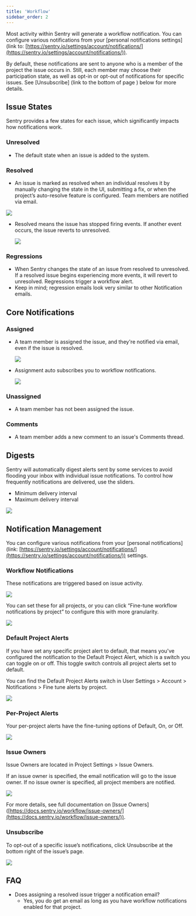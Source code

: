 ```yaml
---
title: 'Workflow'
sidebar_order: 2
---
```


Most activity within Sentry will generate a workflow notification. You can configure various notifications from your [personal notifications settings](link to: [https://sentry.io/settings/account/notifications/](https://sentry.io/settings/account/notifications/)). 

By default, these notifications are sent to anyone who is a member of the project the issue occurs in. Still, each member may choose their participation state, as well as opt-in or opt-out of notifications for specific issues. See [Unsubscribe] (link to the bottom of page ) below for more details.

## Issue States

Sentry provides a few states for each issue, which significantly impacts how notifications work.

### Unresolved

- The default state when an issue is added to the system.

### Resolved

- An issue is marked as resolved when an individual resolves it by manually changing the state in the UI, submitting a fix, or when the project’s auto-resolve feature is configured. Team members are notified via email.

![](Screenshot_2019-11-08_15-335f4354-46ad-40f8-a995-b9e0b2d76baa.51.34.png)

- Resolved means the issue has stopped firing events. If another event occurs, the issue reverts to unresolved.

    ![](resolve_button-4f66f881-61ac-43d9-8265-351efacde774.png)

### Regressions

- When Sentry changes the state of an issue from resolved to unresolved. If a resolved issue begins experiencing more events, it will revert to unresolved. Regressions trigger a workflow alert.
- Keep in mind; regression emails look very similar to other Notification emails.

## Core Notifications

### Assigned

- A team member is assigned the issue, and they're notified via email, even if the issue is resolved.

    ![](assignee_button-8b4a776c-5b31-4280-8b20-cc64661bf971.png)

- Assignment auto subscribes you to workflow notifications.

    ![](workflow_notifications-3f395da0-a7c3-49ac-a8ec-0de5ef18ebc2.png)

### Unassigned

- A team member has not been assigned the issue.

### Comments

- A team member adds a new comment to an issue's Comments thread.

## Digests

Sentry will automatically digest alerts sent by some services to avoid flooding your inbox with individual issue notifications. To control how frequently notifications are delivered, use the sliders.

- Minimum delivery interval
- Maximum delivery interval

![](Untitled-dfaf7516-1747-4cbc-a1a4-03eee10c9c04.png)

## Notification Management

You can configure various notifications from your [personal notifications](link: [https://sentry.io/settings/account/notifications/](https://sentry.io/settings/account/notifications/)) settings.

### Workflow Notifications

These notifications are triggered based on issue activity.

![](Untitled-623782a4-57dd-449e-a91d-2ddb7b099819.png)

You can set these for all projects, or you can click “Fine-tune workflow notifications by project” to configure this with more granularity.

![](Untitled-07dd96df-34eb-4bb0-9733-b1ea184eac30.png)

### Default Project Alerts

If you have set any specific project alert to default, that means you've configured the notification to the Default Project Alert, which is a switch you can toggle on or off. This toggle switch controls all project alerts set to default. 

You can find the Default Project Alerts switch in User Settings > Account > Notifications > Fine tune alerts by project.

![](default_project_alerts-e36e4184-d9e5-42d7-9b5c-fded69222ae6.png)

### Per-Project Alerts

Your per-project alerts have the fine-tuning options of Default, On, or Off. 

![](specific_project_alert-7cd17334-1d3e-4c63-99eb-66bc005f4df4.png)

### Issue Owners

Issue Owners are located in Project Settings > Issue Owners.

If an issue owner is specified, the email notification will go to the issue owner. If no issue owner is specified, all project members are notified.

![](Untitled-4aac3a0d-0ef5-4c4e-b1c7-5d916f4cba30.png)

For more details, see full documentation on [Issue Owners] ([https://docs.sentry.io/workflow/issue-owners/](https://docs.sentry.io/workflow/issue-owners/)).

### Unsubscribe

To opt-out of a specific issue’s notifications, click Unsubscribe at the bottom right of the issue’s page.

![](Unsubscribe-0202991b-92a8-458a-9752-28b5f4102025.png)

## FAQ

- Does assigning a resolved issue trigger a notification email?
    - Yes, you do get an email as long as you have workflow notifications enabled for that project.
